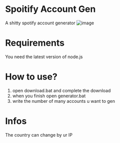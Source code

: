 # Spoitify Account Gen
A shitty spotify account generator 
![image](https://user-images.githubusercontent.com/75735427/152347576-bb2498b1-43fb-4cdc-a965-0a6d2311cb35.png)

# Requirements
You need the latest version of node.js 

# How to use?
1. open download.bat and complete the download
2. when you finish open generator.bat
3. write the number of many accounts u want to gen

# Infos
The country can change by ur IP 
